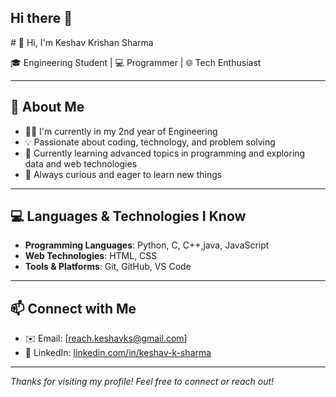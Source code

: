 ## Hi there 👋

<!--
**Keshav-k-Sharma/keshav-k-sharma** is a ✨ _special_ ✨ repository because its `README.md` (this file) appears on your GitHub profile.

Here are some ideas to get you started:

- 🔭 I’m currently working on ...
- 🌱 I’m currently learning ...
- 👯 I’m looking to collaborate on ...
- 🤔 I’m looking for help with ...
- 💬 Ask me about ...
- 📫 How to reach me: ...
- 😄 Pronouns: ...
- ⚡ Fun fact: ...
--># 👋 Hi, I'm Keshav Krishan Sharma

🎓 Engineering Student | 💻 Programmer | 🌐 Tech Enthusiast

---

## 🧠 About Me

- 🧑‍🎓 I'm currently in my 2nd year of Engineering  
- 💡 Passionate about coding, technology, and problem solving  
- 🌱 Currently learning advanced topics in programming and exploring data and web technologies  
- 🧩 Always curious and eager to learn new things  

---

## 💻 Languages & Technologies I Know

- **Programming Languages**: Python, C, C++,java, JavaScript  
- **Web Technologies**: HTML, CSS  
- **Tools & Platforms**: Git, GitHub, VS Code  

---

## 📫 Connect with Me

- ✉️ Email: [reach.keshavks@gmail.com]  
- 💼 LinkedIn: [linkedin.com/in/keshav-k-sharma](https://linkedin.com/in/keshav-k-sharma)  

---

_Thanks for visiting my profile! Feel free to connect or reach out!_

